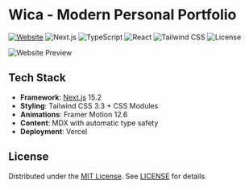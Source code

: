 

# Wica - Modern Personal Portfolio

[![Website](https://img.shields.io/badge/Visit_Website-wica.lol-34D399?style=for-the-badge&logo=vercel)](https://wica.lol)
![Next.js](https://img.shields.io/badge/Next.js-15.2.3-000000?logo=next.js)
![TypeScript](https://img.shields.io/badge/TypeScript-5.8.2-3178C6?logo=typescript)
![React](https://img.shields.io/badge/React-19.0.0-61DAFB?logo=react)
![Tailwind CSS](https://img.shields.io/badge/Tailwind_CSS-3.3.5-06B6D4?logo=tailwind-css)
![License](https://img.shields.io/badge/License-MIT-blue.svg)

![Website Preview](/public/screenshot.png)

## Tech Stack

- **Framework**: [Next.js](https://nextjs.org/) 15.2
- **Styling**: Tailwind CSS 3.3 + CSS Modules
- **Animations**: Framer Motion 12.6
- **Content**: MDX with automatic type safety
- **Deployment**: Vercel

## License
Distributed under the [MIT License](/LICENSE). See [LICENSE](/LICENSE) for details.